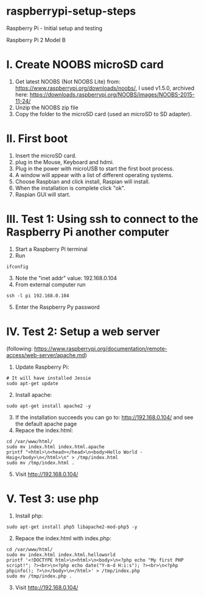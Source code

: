 # raspberrypi-setup-steps
Raspberry Pi  - Initial setup and testing

Raspberry Pi 2 Model B

I. Create NOOBS microSD card
============================

   1. Get latest NOOBS (Not NOOBS Lite) from: https://www.raspberrypi.org/downloads/noobs/, I used v1.5.0, archived here: https://downloads.raspberrypi.org/NOOBS/images/NOOBS-2015-11-24/
   2. Unzip the NOOBS zip file
   3. Copy the folder to the microSD card (used an microSD to SD adapter).
   
II. First boot
==============

   1. Insert the microSD card.
   2. plug in the Mouse, Keyboard and hdmi.
   3. Plug in the power with microUSB to start the first boot process.
   4. A window will appear with a list of different operating systems.
   5. Choose Raspbian and click install, Raspian will install.
   6. When the installation is complete click "ok".
   7. Raspian GUI will start.

III. Test 1: Using ssh to connect to the Raspberry Pi another computer
======================================================================

   1. Start a Raspberry Pi terminal
   2. Run
```
ifconfig
```
   3. Note the "inet addr" value: 192.168.0.104
   4. From external computer run 
```
ssh -l pi 192.168.0.104
```
   5. Enter the Raspberry Py password

IV. Test 2: Setup a web server
==============================
(following: https://www.raspberrypi.org/documentation/remote-access/web-server/apache.md)
 
   1. Update Raspberry Pi:
```
# It will have installed Jessie
sudo apt-get update 
```
   2. Install apache:
```
sudo apt-get install apache2 -y
```
   3. If the installation succeeds you can go to: http://192.168.0.104/ and see the default apache page
   4. Repace the index.html: 
```
cd /var/www/html/
sudo mv index.html index.html.apache
printf "<html>\n<head></head>\n<body>Hello World - Haig</body>\n</html>\n" > /tmp/index.html
sudo mv /tmp/index.html .
```
   5. Visit http://192.168.0.104/

V. Test 3: use php
==================

   1. Install php:
```
sudo apt-get install php5 libapache2-mod-php5 -y
```
   2. Repace the index.html with index.php:
```
cd /var/www/html/
sudo mv index.html index.html.helloworld
printf '<!DOCTYPE html>\n<html>\n<body>\n<?php echo "My first PHP script!"; ?><br>\n<?php echo date("Y-m-d H:i:s"); ?><br>\n<?php phpinfo(); ?>\n</body>\n</html>' > /tmp/index.php
sudo mv /tmp/index.php .
```
   3. Visit http://192.168.0.104/

